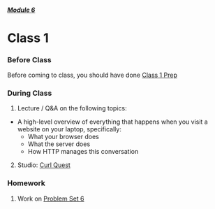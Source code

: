 ##### [Module 6](../..)

# Class 1

### Before Class

Before coming to class, you should have done [Class 1 Prep](../class1-prep)

### During Class

1. Lecture / Q&A on the following topics:
  * A high-level overview of everything that happens when you visit a website on your laptop, specifically:
    * What your browser does
    * What the server does
    * How HTTP manages this conversation
2. Studio: [Curl Quest](../studios/curl-quest)

### Homework

1. Work on [Problem Set 6](../problem-set)

